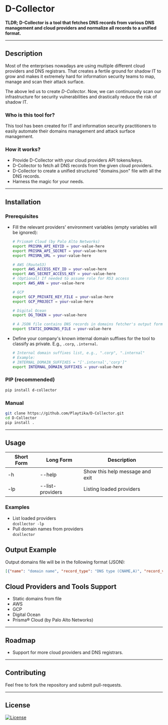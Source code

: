 # D-Collector

**TLDR; D-Collector is a tool that fetches DNS records from various DNS management and cloud providers and
normalize all records to a unified format.**

---

## Description

Most of the enterprises nowadays are using multiple different cloud providers and DNS registrars.
That creates a fertile ground for shadow IT to grow and makes it extremely hard for information security
teams to map, manage and scan their attack surface.

The above led us to create *D-Collector*. Now, we can continuously scan our infrastructure for
security vulnerabilities and drastically reduce the risk of shadow IT.

### Who is this tool for?
This tool has been created for IT and information security practitioners to easily automate their
domains management and attack surface management.

### How it works?

- Provide D-Collector with your cloud providers API tokens/keys.
- D-Collector to fetch all DNS records from the given cloud providers. 
- D-Collector to create a unified structured "domains.json" file with all the DNS records.
- Harness the magic for your needs.

--- 

## Installation
### Prerequisites
- Fill the relevant providers' environment variables (empty variables will be ignored):
  ```bash
  # Prisma® Cloud (by Palo Alto Networks)
  export PRISMA_API_KEYID = your-value-here
  export PRISMA_API_SECRET = your-value-here
  export PRISMA_URL = your-value-here
  
  # AWS (Route53)
  export AWS_ACCESS_KEY_ID = your-value-here
  export AWS_SECRET_ACCESS_KEY = your-value-here
  # (Optional) If needed to assume role for R53 access
  export AWS_ARN = your-value-here
  
  # GCP
  export GCP_PRIVATE_KEY_FILE = your-value-here
  export GCP_PROJECT = your-value-here
  
  # Digital Ocean
  export DG_TOKEN = your-value-here
  
  # A JSON file contains DNS records in domains fetcher's output format
  export STATIC_DOMAINS_FILE = your-value-here
  ```
- Define your company's known internal domain suffixes for the tool to classify as private.
  E.g., `.corp`, `.internal`.
  ```bash
  # Internal domain suffixes list, e.g., ".corp", ".internal"
  # Example:
  # INTERNAL_DOMAIN_SUFFIXES = "['.internal','corp']"
  export INTERNAL_DOMAIN_SUFFIXES = your-value-here
  ```

### PIP (recommended)
```bash
pip install d-collector
```

### Manual
```bash
git clone https://github.com/Playtika/D-Collector.git
cd D-Collector
pip install .
```
---

## Usage
Short Form    | Long Form            | Description
------------- | -------------------- |-------------
-h            | --help               | Show this help message and exit
-lp            | --list-providers            | Listing loaded providers

### Examples
- List loaded providers\
```dcollector -lp```
- Pull domain names from providers\
```dcollector```

## Output Example
Output domains file will be in the following format (JSON):
```json
[{"name": "domain name", "record_type": "DNS type (CNAME,A)", "record_value": "value (ip,ec2 domain name)", "is_private": "false/true"}]
```

## Cloud Providers and Tools Support
- Static domains from file
- AWS
- GCP
- Digital Ocean
- Prisma® Cloud (by Palo Alto Networks)

---
## Roadmap
- Support for more cloud providers and DNS registrars.

---
## Contributing
Feel free to fork the repository and submit pull-requests.

---
## License

[![License](https://img.shields.io/badge/License-Apache_2.0-blue.svg)](https://opensource.org/licenses/Apache-2.0)
